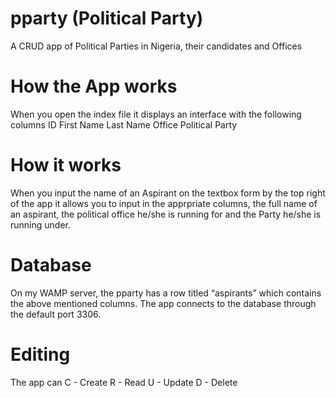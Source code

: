 # pparty (Political Party)
A CRUD app of Political Parties in Nigeria, their candidates and Offices

# How the App works
When you open the index file it displays an interface with the following columns
ID
First Name 
Last Name
Office
Political Party

# How it works
When you input the name of an Aspirant on the textbox form by the top right of the app it allows you to input in the apprpriate columns, the full name of an aspirant, the political office he/she is running for and the Party he/she is running under.

# Database
On my WAMP server, the pparty has a row titled “aspirants” which contains the above mentioned columns. The app connects to the database through the default port 3306.

# Editing
The app can 
 C - Create
 R - Read
 U - Update
 D - Delete

 
